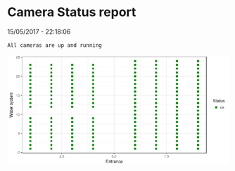 Camera Status report
================
15/05/2017 - 22:18:06

    All cameras are up and running

![](camreport_files/figure-markdown_github/unnamed-chunk-2-1.png)
